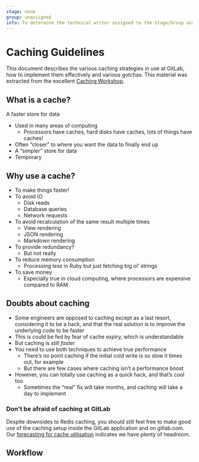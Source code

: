 ```yaml
---
stage: none
group: unassigned
info: To determine the technical writer assigned to the Stage/Group associated with this page, see https://about.gitlab.com/handbook/engineering/ux/technical-writing/#assignments
---
```


# Caching Guidelines

This document describes the various caching strategies in use at GitLab, how to implement them effectively and various gotchas. This material was extracted from the excellent [Caching Workshop](https://gitlab.com/gitlab-org/create-stage/-/issues/12820).

## What is a cache?

A faster store for data

- Used in many areas of computing
  - Processors have caches, hard disks have caches, lots of things have caches!
- Often “closer” to where you want the data to finally end up
- A “simpler” store for data
- Temporary

## Why use a cache?

- To make things faster!
- To avoid IO
    - Disk reads
    - Database queries
    - Network requests
- To avoid recalculation of the same result multiple times
    - View rendering
    - JSON rendering
    - Markdown rendering
- To provide redundancy?
    - But not really
- To reduce memory consumption
    - Processing less in Ruby but just fetching big ol’ strings
- To save money
    - Especially true in cloud computing, where processors are expensive compared to RAM
    
## Doubts about caching

- Some engineers are opposed to caching except as a last resort, considering it to
be a hack, and that the real solution is to improve the underlying code to be faster
- This is could be fed by fear of cache expiry, which is understandable
- But caching is _still faster_
- You need to use both techniques to achieve true performance
  - There’s no point caching if the initial cold write is so slow it times out, for example
  - But there are few cases where caching isn’t a performance boost
- However, you can totally use caching as a quick hack, and that’s cool too
  - Sometimes the “real” fix will take months, and caching will take a day to implement
  
### Don't be afraid of caching at GitLab

Despite downsides to Redis caching, you should still feel free to make good use of the
caching setup inside the GitLab application and on gitlab.com. Our [forecasting for cache
utilisation](https://gitlab-com.gitlab.io/gl-infra/tamland/saturation.html) indicates we have plenty of headroom.



## Workflow

